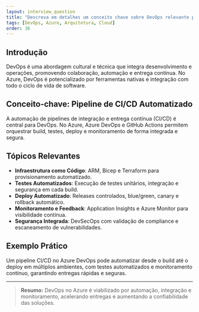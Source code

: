 ```yaml
---
layout: interview_question
title: "Descreva em detalhes um conceito chave sobre DevOps relevante para arquitetura no Azure"
tags: [DevOps, Azure, Arquitetura, Cloud]
order: 36
---
```


## Introdução

DevOps é uma abordagem cultural e técnica que integra desenvolvimento e operações, promovendo colaboração, automação e entrega contínua. No Azure, DevOps é potencializado por ferramentas nativas e integração com todo o ciclo de vida de software.

## Conceito-chave: Pipeline de CI/CD Automatizado

A automação de pipelines de integração e entrega contínua (CI/CD) é central para DevOps. No Azure, Azure DevOps e GitHub Actions permitem orquestrar build, testes, deploy e monitoramento de forma integrada e segura.

## Tópicos Relevantes

- **Infraestrutura como Código**: ARM, Bicep e Terraform para provisionamento automatizado.
- **Testes Automatizados**: Execução de testes unitários, integração e segurança em cada build.
- **Deploy Automatizado**: Releases controlados, blue/green, canary e rollback automático.
- **Monitoramento e Feedback**: Application Insights e Azure Monitor para visibilidade contínua.
- **Segurança Integrada**: DevSecOps com validação de compliance e escaneamento de vulnerabilidades.

## Exemplo Prático

Um pipeline CI/CD no Azure DevOps pode automatizar desde o build até o deploy em múltiplos ambientes, com testes automatizados e monitoramento contínuo, garantindo entregas rápidas e seguras.

---

> **Resumo:** DevOps no Azure é viabilizado por automação, integração e monitoramento, acelerando entregas e aumentando a confiabilidade das soluções.
